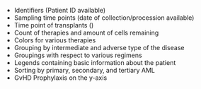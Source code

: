 
- Identifiers (Patient ID available)
- Sampling time points (date of collection/procession available)
- Time point of transplants ()
- Count of therapies and amount of cells remaining
- Colors for various therapies
- Grouping by intermediate and adverse type of the disease
- Groupings with respect to various regimens
- Legends containing basic information about the patient
- Sorting by primary, secondary, and tertiary AML
- GvHD Prophylaxis on the y-axis